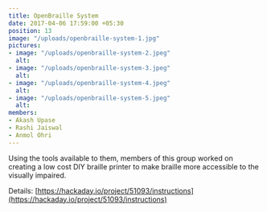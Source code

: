 ```yaml
---
title: OpenBraille System
date: 2017-04-06 17:59:00 +05:30
position: 13
image: "/uploads/openbraille-system-1.jpg"
pictures:
- image: "/uploads/openbraille-system-2.jpeg"
  alt:
- image: "/uploads/openbraille-system-3.jpeg"
  alt:
- image: "/uploads/openbraille-system-4.jpeg"
  alt:
- image: "/uploads/openbraille-system-5.jpeg"
  alt:
members:
- Akash Upase
- Rashi Jaiswal
- Anmol Ohri
---
```


Using the tools available to them, members of this group worked on creating a low cost DIY braille printer to make braille more accessible to the visually impaired.

Details: [https://hackaday.io/project/51093/instructions](https://hackaday.io/project/51093/instructions)
